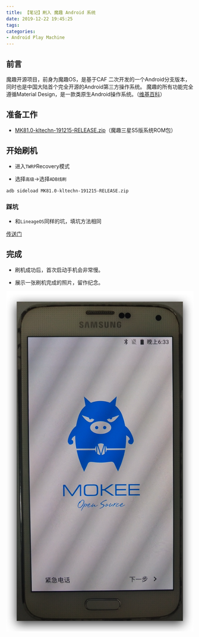 ```yaml
---
title: 【笔记】刷入 魔趣 Android 系统
date: 2019-12-22 19:45:25
tags:
categories:
- Android Play Machine
---
```


## 前言

魔趣开源项目，前身为魔趣OS，是基于CAF 二次开发的一个Android分支版本，同时也是中国大陆首个完全开源的Android第三方操作系统。 魔趣的所有功能完全遵循Material Design，是一款类原生Android操作系统。（[维基百科](https://zh.wikipedia.org/zh-cn/魔趣)）

<!-- more -->

## 准备工作

- [MK81.0-kltechn-191215-RELEASE.zip](https://download.mokeedev.com)（魔趣三星S5版系统ROM包）

## 开始刷机

- 进入`TWRP`Recovery模式

- 选择`高级`->选择`ADB线刷`

``` bash
adb sideload MK81.0-kltechn-191215-RELEASE.zip
```

### 踩坑

- 和`LineageOS`同样的坑，填坑方法相同

[传送门](https://feiju12138.github.io/2019/11/21/刷入LineageOSAndroid系统/#踩坑)

## 完成

- 刷机成功后，首次启动手机会非常慢。

- 展示一张刷机完成的照片，留作纪念。

![01.png](/images/20191222194525/01.png)

